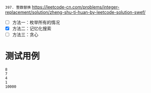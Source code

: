 
`397. 整数替换` https://leetcode-cn.com/problems/integer-replacement/solution/zheng-shu-ti-huan-by-leetcode-solution-swef/
- [ ] 方法一：枚举所有的情况
- [x] 方法二：记忆化搜索
- [ ] 方法三：贪心

# 测试用例

```
8
7
4
1
10000
```

